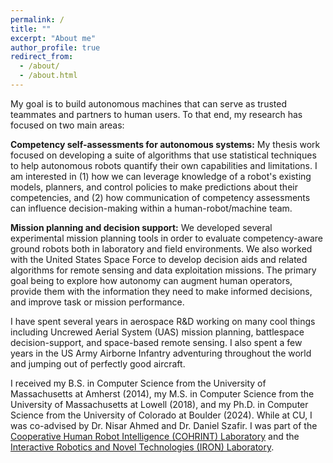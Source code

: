 ```yaml
---
permalink: /
title: ""
excerpt: "About me"
author_profile: true
redirect_from: 
  - /about/
  - /about.html
---
```


My goal is to build autonomous machines that can serve as trusted teammates and partners to human users. To that end, 
my research has focused on two main areas:

<b>Competency self-assessments for autonomous systems:</b> My thesis work focused on developing a suite of algorithms
that use statistical techniques to help autonomous robots quantify their own capabilities and limitations. I am
interested in (1) how we can leverage knowledge of a robot's existing models, planners, and control policies to make
predictions about  their competencies, and (2) how communication of competency assessments can influence decision-making
within a human-robot/machine team.

<b>Mission planning and decision support:</b> We developed several experimental mission planning tools in order to
evaluate competency-aware ground robots both in laboratory and field environments. We also worked with the United States
Space Force to develop decision aids and related algorithms for remote sensing and data exploitation missions. The
primary goal being to explore how autonomy can augment human operators, provide them with the information they need to
make informed decisions, and improve task or mission performance.

I have spent several years in aerospace R&D working on many cool things including Uncrewed Aerial System (UAS) mission
planning, battlespace decision-support, and space-based remote sensing. I also spent a few years in the US Army
Airborne Infantry adventuring throughout the world and jumping out of perfectly good aircraft.

I received my B.S. in Computer Science from the University of Massachusetts at Amherst (2014), my M.S. in Computer
Science from the University of Massachusetts at Lowell (2018), and my Ph.D. in Computer Science from the University of
Colorado at Boulder (2024). While at CU, I was co-advised by Dr. Nisar Ahmed and Dr. Daniel Szafir. I was part of the
[Cooperative Human Robot Intelligence (COHRINT) Laboratory](https://cohrint.info/) and the
[Interactive Robotics and Novel Technologies (IRON) Laboratory](http://iron-lab.org/).
